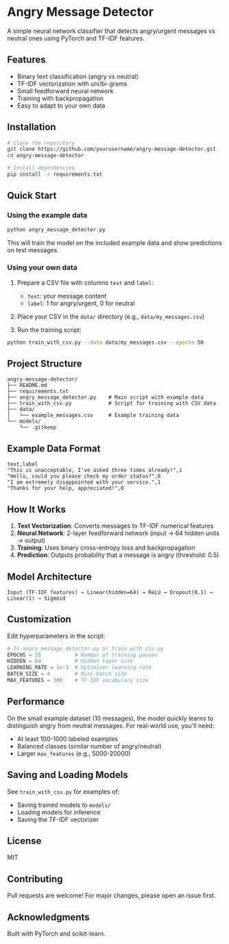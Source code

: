 # Angry Message Detector

A simple neural network classifier that detects angry/urgent messages vs neutral ones using PyTorch and TF-IDF features.

## Features

- Binary text classification (angry vs neutral)
- TF-IDF vectorization with uni/bi-grams
- Small feedforward neural network
- Training with backpropagation
- Easy to adapt to your own data

## Installation

```bash
# Clone the repository
git clone https://github.com/yourusername/angry-message-detector.git
cd angry-message-detector

# Install dependencies
pip install -r requirements.txt
```

## Quick Start

### Using the example data

```bash
python angry_message_detector.py
```

This will train the model on the included example data and show predictions on test messages.

### Using your own data

1. Prepare a CSV file with columns `text` and `label`:
   - `text`: your message content
   - `label`: 1 for angry/urgent, 0 for neutral

2. Place your CSV in the `data/` directory (e.g., `data/my_messages.csv`)

3. Run the training script:

```bash
python train_with_csv.py --data data/my_messages.csv --epochs 50
```

## Project Structure

```
angry-message-detector/
├── README.md
├── requirements.txt
├── angry_message_detector.py    # Main script with example data
├── train_with_csv.py            # Script for training with CSV data
├── data/
│   └── example_messages.csv     # Example training data
└── models/
    └── .gitkeep
```

## Example Data Format

```csv
text,label
"This is unacceptable, I've asked three times already!",1
"Hello, could you please check my order status?",0
"I am extremely disappointed with your service.",1
"Thanks for your help, appreciated!",0
```

## How It Works

1. **Text Vectorization**: Converts messages to TF-IDF numerical features
2. **Neural Network**: 2-layer feedforward network (input → 64 hidden units → output)
3. **Training**: Uses binary cross-entropy loss and backpropagation
4. **Prediction**: Outputs probability that a message is angry (threshold: 0.5)

## Model Architecture

```
Input (TF-IDF features) → Linear(hidden=64) → ReLU → Dropout(0.1) → Linear(1) → Sigmoid
```

## Customization

Edit hyperparameters in the script:

```python
# In angry_message_detector.py or train_with_csv.py
EPOCHS = 25           # Number of training passes
HIDDEN = 64           # Hidden layer size
LEARNING_RATE = 1e-3  # Optimizer learning rate
BATCH_SIZE = 4        # Mini-batch size
MAX_FEATURES = 300    # TF-IDF vocabulary size
```

## Performance

On the small example dataset (10 messages), the model quickly learns to distinguish angry from neutral messages. For real-world use, you'll need:

- At least 100-1000 labeled examples
- Balanced classes (similar number of angry/neutral)
- Larger `max_features` (e.g., 5000-20000)

## Saving and Loading Models

See `train_with_csv.py` for examples of:
- Saving trained models to `models/`
- Loading models for inference
- Saving the TF-IDF vectorizer

## License

MIT

## Contributing

Pull requests are welcome! For major changes, please open an issue first.

## Acknowledgments

Built with PyTorch and scikit-learn.
